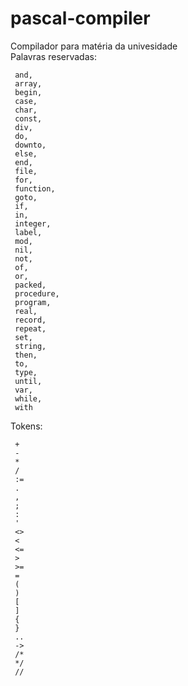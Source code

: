 # pascal-compiler
Compilador para matéria da univesidade  
Palavras reservadas:
```
 and,
 array,
 begin,
 case,
 char,
 const,
 div,
 do,
 downto,
 else,
 end,
 file,
 for,
 function,
 goto,
 if,
 in,
 integer,
 label,
 mod,
 nil,
 not,
 of,
 or,
 packed,
 procedure,
 program,
 real,
 record,
 repeat,
 set,
 string,
 then,
 to,
 type,
 until,
 var,
 while,
 with
```

Tokens:
```
 +
 -
 *
 /
 :=
 .
 ,
 ;
 :
 '
 <>
 <
 <=
 >
 >=
 =
 (
 )
 [
 ]
 {
 }
 ..
 ->
 /*
 */
 //
 ```
